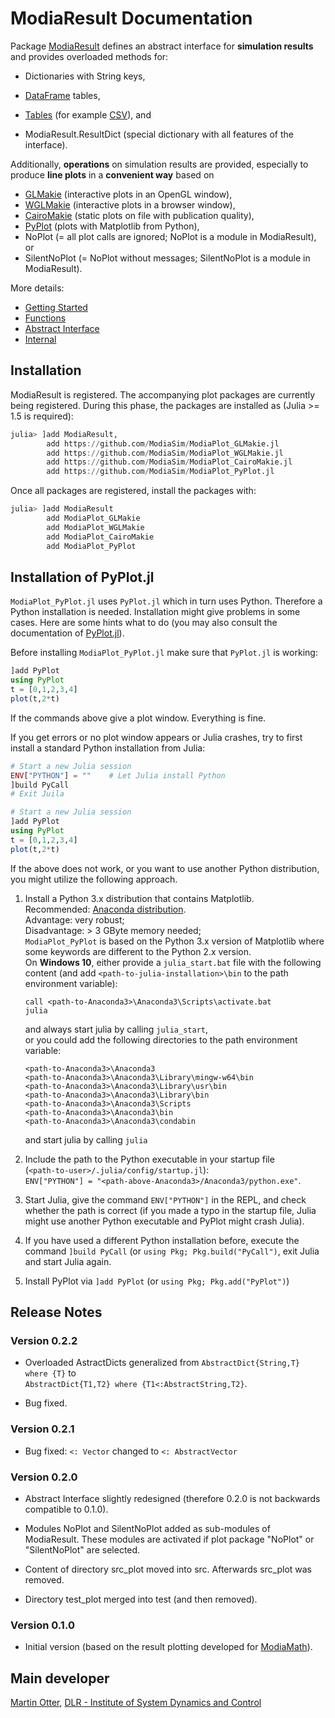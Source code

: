 # ModiaResult Documentation

Package [ModiaResult](https://github.com/ModiaSim/ModiaResult.jl) defines 
an abstract interface for **simulation results** and provides overloaded methods for:

- Dictionaries with String keys,

- [DataFrame](https://github.com/JuliaData/DataFrames.jl) tables, 

- [Tables](https://github.com/JuliaData/Tables.jl) (for example [CSV](https://github.com/JuliaData/CSV.jl)), and

- ModiaResult.ResultDict (special dictionary with all features of the interface). 

Additionally, **operations** on simulation results are provided, especially to produce **line plots**
in a **convenient way** based on 

- [GLMakie](https://github.com/JuliaPlots/GLMakie.jl) (interactive plots in an OpenGL window),
- [WGLMakie](https://github.com/JuliaPlots/WGLMakie.jl) (interactive plots in a browser window),
- [CairoMakie](https://github.com/JuliaPlots/CairoMakie.jl) (static plots on file with publication quality),
- [PyPlot](https://github.com/JuliaPy/PyPlot.jl) (plots with Matplotlib from Python), 
- NoPlot (= all plot calls are ignored; NoPlot is a module in ModiaResult), or
- SilentNoPlot (= NoPlot without messages; SilentNoPlot is a module in ModiaResult).

More details:

- [Getting Started](GettingStarted.html)
- [Functions](Functions.html)
- [Abstract Interface](AbstractInterface.html)
- [Internal](Internal.html)


## Installation

ModiaResult is registered. The accompanying plot packages are currently being registered.
During this phase, the packages are installed as (Julia >= 1.5 is required):

```julia
julia> ]add ModiaResult,
        add https://github.com/ModiaSim/ModiaPlot_GLMakie.jl
        add https://github.com/ModiaSim/ModiaPlot_WGLMakie.jl
        add https://github.com/ModiaSim/ModiaPlot_CairoMakie.jl
        add https://github.com/ModiaSim/ModiaPlot_PyPlot.jl
```

Once all packages are registered, install the packages with:

```julia
julia> ]add ModiaResult
        add ModiaPlot_GLMakie
        add ModiaPlot_WGLMakie
        add ModiaPlot_CairoMakie
        add ModiaPlot_PyPlot
```


## Installation of PyPlot.jl

`ModiaPlot_PyPlot.jl` uses `PyPlot.jl` which in turn uses Python. 
Therefore a Python installation is needed. Installation 
might give problems in some cases. Here are some hints what to do
(you may also consult the documentation of [PyPlot.jl](https://github.com/JuliaPy/PyPlot.jl)).

Before installing `ModiaPlot_PyPlot.jl` make sure that `PyPlot.jl` is working:

```julia
]add PyPlot
using PyPlot
t = [0,1,2,3,4]
plot(t,2*t)
```

If the commands above give a plot window. Everything is fine.

If you get errors or no plot window appears or Julia crashes, 
try to first install a standard Python installation from Julia:

```julia
# Start a new Julia session
ENV["PYTHON"] = ""    # Let Julia install Python
]build PyCall
# Exit Juila

# Start a new Julia session
]add PyPlot
using PyPlot
t = [0,1,2,3,4]
plot(t,2*t)
```

If the above does not work, or you want to use another Python distribution,
you might utilize the following approach.

1. Install a Python 3.x distribution that contains Matplotlib.\
   Recommended: [Anaconda distribution](https://www.anaconda.com/download/).\
   Advantage: very robust;\
   Disadvantage: > 3 GByte memory needed;\
   `ModiaPlot_PyPlot` is based on the Python 3.x version of Matplotlib where some keywords
   are different to the Python 2.x version.\
   On **Windows 10**, either provide a `julia_start.bat` file with the following content
   (and add `<path-to-julia-installation>\bin` to the path environment variable):
   ```
   call <path-to-Anaconda3>\Anaconda3\Scripts\activate.bat
   julia
   ```
   and always start julia by calling `julia_start`,\
   or you could add the following directories to the path environment variable:
   ```
   <path-to-Anaconda3>\Anaconda3
   <path-to-Anaconda3>\Anaconda3\Library\mingw-w64\bin
   <path-to-Anaconda3>\Anaconda3\Library\usr\bin
   <path-to-Anaconda3>\Anaconda3\Library\bin
   <path-to-Anaconda3>\Anaconda3\Scripts
   <path-to-Anaconda3>\Anaconda3\bin
   <path-to-Anaconda3>\Anaconda3\condabin
   ```
   and start julia by calling `julia`
  

2. Include the path to the Python executable in your startup file\
   (`<path-to-user>/.julia/config/startup.jl`):\
    `ENV["PYTHON"] = "<path-above-Anaconda3>/Anaconda3/python.exe"`.

3. Start Julia, give the command `ENV["PYTHON"]` in the REPL, and check whether the path
   is correct (if you made a typo in the startup file, Julia might use another
   Python executable and PyPlot might crash Julia).

4. If you have used a different Python installation before, execute the command
   `]build PyCall` (or `using Pkg; Pkg.build("PyCall")`, exit Julia and start Julia again.

5. Install PyPlot via `]add PyPlot` (or `using Pkg; Pkg.add("PyPlot")`)



## Release Notes

### Version 0.2.2

- Overloaded AstractDicts generalized from `AbstractDict{String,T} where {T}` to\
  `AbstractDict{T1,T2} where {T1<:AbstractString,T2}`.

- Bug fixed.



### Version 0.2.1

- Bug fixed: `<: Vector` changed to `<: AbstractVector`


### Version 0.2.0

- Abstract Interface slightly redesigned (therefore 0.2.0 is not backwards compatible to 0.1.0).

- Modules NoPlot and SilentNoPlot added as sub-modules of ModiaResult. These modules are
  activated if plot package "NoPlot" or "SilentNoPlot" are selected.

- Content of directory src_plot moved into src. Afterwards src_plot was removed.

- Directory test_plot merged into test (and then removed).
  

### Version 0.1.0

- Initial version (based on the result plotting developed for [ModiaMath](https://github.com/ModiaSim/ModiaMath.jl)).

## Main developer

[Martin Otter](https://rmc.dlr.de/sr/en/staff/martin.otter/),
[DLR - Institute of System Dynamics and Control](https://www.dlr.de/sr/en)

